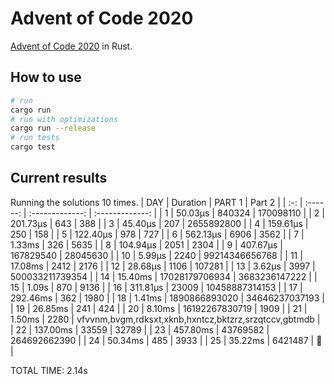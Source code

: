 # Advent of Code 2020

[Advent of Code 2020](https://adventofcode.com/2020) in Rust.

## How to use

```bash
# run
cargo run
# run with optimizations
cargo run --release
# run tests
cargo test
```

## Current results

Running the solutions 10 times.
| DAY | Duration |      PART 1     |      Part 2     |
| :-: | :------: | :-------------: | :-------------: |
| 1   | 50.03µs  | 840324          | 170098110       |
| 2   | 201.73µs | 643             | 388             |
| 3   | 45.40µs  | 207             | 2655892800      |
| 4   | 159.61µs | 250             | 158             |
| 5   | 122.40µs | 978             | 727             |
| 6   | 562.13µs | 6906            | 3562            |
| 7   | 1.33ms   | 326             | 5635            |
| 8   | 104.94µs | 2051            | 2304            |
| 9   | 407.67µs | 167829540       | 28045630        |
| 10  | 5.99µs   | 2240            | 99214346656768  |
| 11  | 17.08ms  | 2412            | 2176            |
| 12  | 28.68µs  | 1106            | 107281          |
| 13  | 3.62µs   | 3997            | 500033211739354 |
| 14  | 15.40ms  | 17028179706934  | 3683236147222   |
| 15  | 1.09s    | 870             | 9136            |
| 16  | 311.81µs | 23009           | 10458887314153  |
| 17  | 292.46ms | 362             | 1980            |
| 18  | 1.41ms   | 1890866893020   | 34646237037193  |
| 19  | 26.85ms  | 241             | 424             |
| 20  | 8.10ms   | 16192267830719  | 1909            |
| 21  | 1.50ms   | 2280            | vfvvnm,bvgm,rdksxt,xknb,hxntcz,bktzrz,srzqtccv,gbtmdb |
| 22  | 137.00ms | 33559           | 32789           |
| 23  | 457.80ms | 43769582        | 264692662390    |
| 24  | 50.34ms  | 485             | 3933            |
| 25  | 35.22ms  | 6421487         | 🌟               |

TOTAL TIME: 2.14s
